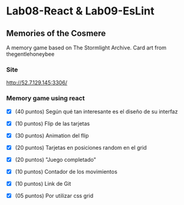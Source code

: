 # Lab08-React & Lab09-EsLint

## Memories of the Cosmere
A memory game based on The Stormlight Archive.
Card art from thegentlehoneybee

### Site

http://52.7.129.145:3306/


### Memory game using react


- [x] (40 puntos) Según qué tan interesante es el diseño de su interfaz
- [x] (10 puntos) Flip de las tarjetas 
- [x] (30 puntos) Animation del flip
- [x] (20 puntos) Tarjetas en posiciones random en el grid
- [x] (20 puntos) "Juego completado"
- [x] (10 puntos) Contador de los movimientos
- [x] (10 puntos) Link de Git
- [x] (05 puntos) Por utilizar css grid

